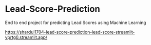 # Lead-Score-Prediction
End to end project for predicting Lead Scores using Machine Learning


https://shardul1704-lead-score-prediction-lead-score-streamlit-vprtg0.streamlit.app/
